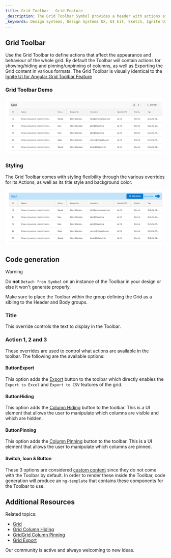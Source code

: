 ```yaml
---
title: Grid Toolbar - Grid Feature
_description: The Grid Toolbar Symbol provides a header with actions affecting the whole Grid.
_keywords: Design Systems, Design Systems UX, UI kit, Sketch, Ignite UI for Angular, Sketch to Angular, Sketch to Angular, Angular, Angular Design System, Export code from Sketch, Design Kits for Angular, Sketch HTML, Sketch to HTML, Sketch UI kits
---
```


## Grid Toolbar

Use the Grid Toolbar to define actions that affect the appearance and behaviour of the whole grid. By default the Toolbar will contain actions for showing/hiding and pinning/unpinning of columns, as well as Exporting the Grid content in various formats. The Grid Toolbar is visually identical to the [Ignite UI for Angular Grid Toolbar Feature](https://www.infragistics.com/products/ignite-ui-angular/angular/components/grid/toolbar.html)

### Grid Toolbar Demo

<img class="responsive-img" src="../images/grid_toolbar_demo.png" srcset="../images/grid_toolbar_demo@2x.png 2x" />

### Styling

The Grid Toolbar comes with styling flexibility through the various overrides for its Actions, as well as its title style and background color.

<img class="responsive-img" src="../images/grid_toolbar_styling.png" srcset="../images/grid_toolbar_styling@2x.png 2x" />

## Code generation

> [!WARNING]
> Do **not** `Detach from Symbol` on an instance of the Toolbar in your design or else it won't generate properly.

Make sure to place the Toolbar within the group defining the Grid as a sibling to the Header and Body groups.

### Title

This override controls the text to display in the Toolbar.

### Action 1, 2 and 3

These overrides are used to control what actions are available in the toolbar.  The following are the available options:

#### ButtonExport

This option adds the [Export](https://www.infragistics.com/products/ignite-ui-angular/angular/components/grid/toolbar.html#features) button to the toolbar which directly enables the `Export to Excel` and `Export to CSV` features of the grid.

#### ButtonHiding

This option adds the [Column Hiding](https://www.infragistics.com/products/ignite-ui-angular/angular/components/grid/column_hiding.html) button to the toolbar.  This is a UI element that allows the user to manipulate which columns are visible and which are hidden.

#### ButtonPinning

This option adds the [Column Pinning](https://www.infragistics.com/products/ignite-ui-angular/angular/components/grid/toolbar.html#features) button to the toolbar.  This is a UI element that allows the user to manipulate which columns are pinned.

#### Switch, Icon & Button

These 3 options are considered [custom content](https://www.infragistics.com/products/ignite-ui-angular/angular/components/grid/toolbar.html#custom-content-template) since they do not come with the Toolbar by default.  In order to render these inside the Toolbar, code generation will produce an `ng-template` that contains these components for the Toolbar to use.

## Additional Resources

Related topics:

- [Grid](grid.md)
- [Grid Column Hiding](grid-column-hiding.md)
- [GridGrid Column Pinning](grid-column-pinning.md)
- [Grid Export](grid-export.md)
  <div class="divider--half"></div>

Our community is active and always welcoming to new ideas.
